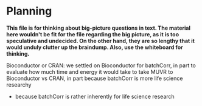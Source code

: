 # Planning
**This file is for thinking about big-picture questions in text. The material here wouldn't be fit for the file regarding the big picture, as it is too speculative and undecided. On the other hand, they are so lengthy that it would unduly clutter up the braindump. Also, use the whiteboard for thinking.**

Bioconductor or CRAN: we settled on Bioconductor for batchCorr, in part to evaluate how much time and energy it would take to take MUVR to Bioconductor vs CRAN, in part because batchCorr is more life science researchy
- because batchCorr is rather inherently for life science research
